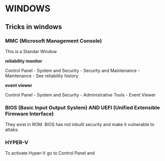# WINDOWS

## Tricks in windows

### MMC (Microsoft Management Console)

This is a Standar Window 

__reliability monitor__ <br/>

Control Panel  - System and Security - Security and Maintenance - Maintenance - See reliability history <br/>

__event viewer__ <br/>

Control Panel  - System and Security - Administrative Tools - Event Viewer <br/>

### BIOS (Basic Input Output System) AND UEFI (Unified Extensible Firmware Interface)

They exist in ROM. BIOS has not inbuilt security and make it vulnerable to attaks.

### HYPER-V

To activate Hyper-V go to Control Panel and 

